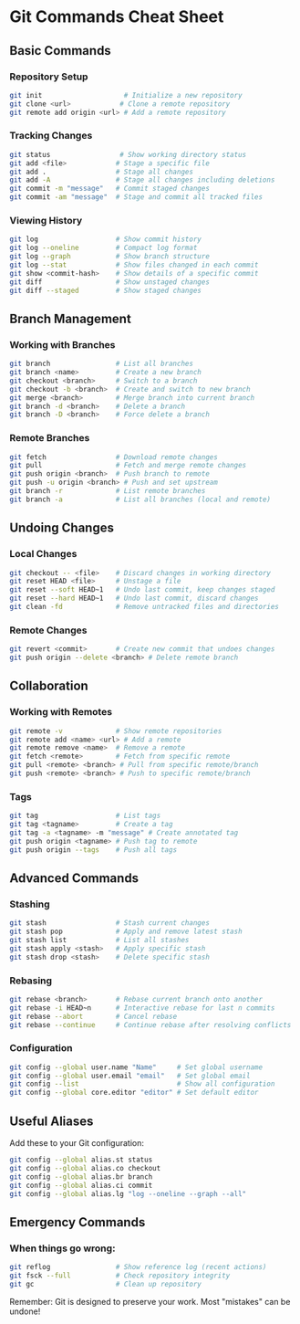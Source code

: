 # Git Commands Cheat Sheet

## Basic Commands

### Repository Setup
```bash
git init                    # Initialize a new repository
git clone <url>            # Clone a remote repository
git remote add origin <url> # Add a remote repository
```

### Tracking Changes
```bash
git status                 # Show working directory status
git add <file>            # Stage a specific file
git add .                 # Stage all changes
git add -A                # Stage all changes including deletions
git commit -m "message"   # Commit staged changes
git commit -am "message"  # Stage and commit all tracked files
```

### Viewing History
```bash
git log                   # Show commit history
git log --oneline         # Compact log format
git log --graph           # Show branch structure
git log --stat            # Show files changed in each commit
git show <commit-hash>    # Show details of a specific commit
git diff                  # Show unstaged changes
git diff --staged         # Show staged changes
```

## Branch Management

### Working with Branches
```bash
git branch                # List all branches
git branch <name>         # Create a new branch
git checkout <branch>     # Switch to a branch
git checkout -b <branch>  # Create and switch to new branch
git merge <branch>        # Merge branch into current branch
git branch -d <branch>    # Delete a branch
git branch -D <branch>    # Force delete a branch
```

### Remote Branches
```bash
git fetch                 # Download remote changes
git pull                  # Fetch and merge remote changes
git push origin <branch>  # Push branch to remote
git push -u origin <branch> # Push and set upstream
git branch -r             # List remote branches
git branch -a             # List all branches (local and remote)
```

## Undoing Changes

### Local Changes
```bash
git checkout -- <file>    # Discard changes in working directory
git reset HEAD <file>     # Unstage a file
git reset --soft HEAD~1   # Undo last commit, keep changes staged
git reset --hard HEAD~1   # Undo last commit, discard changes
git clean -fd             # Remove untracked files and directories
```

### Remote Changes
```bash
git revert <commit>       # Create new commit that undoes changes
git push origin --delete <branch> # Delete remote branch
```

## Collaboration

### Working with Remotes
```bash
git remote -v             # Show remote repositories
git remote add <name> <url> # Add a remote
git remote remove <name>  # Remove a remote
git fetch <remote>        # Fetch from specific remote
git pull <remote> <branch> # Pull from specific remote/branch
git push <remote> <branch> # Push to specific remote/branch
```

### Tags
```bash
git tag                   # List tags
git tag <tagname>         # Create a tag
git tag -a <tagname> -m "message" # Create annotated tag
git push origin <tagname> # Push tag to remote
git push origin --tags    # Push all tags
```

## Advanced Commands

### Stashing
```bash
git stash                 # Stash current changes
git stash pop             # Apply and remove latest stash
git stash list            # List all stashes
git stash apply <stash>   # Apply specific stash
git stash drop <stash>    # Delete specific stash
```

### Rebasing
```bash
git rebase <branch>       # Rebase current branch onto another
git rebase -i HEAD~n      # Interactive rebase for last n commits
git rebase --abort        # Cancel rebase
git rebase --continue     # Continue rebase after resolving conflicts
```

### Configuration
```bash
git config --global user.name "Name"     # Set global username
git config --global user.email "email"   # Set global email
git config --list                        # Show all configuration
git config --global core.editor "editor" # Set default editor
```

## Useful Aliases

Add these to your Git configuration:
```bash
git config --global alias.st status
git config --global alias.co checkout
git config --global alias.br branch
git config --global alias.ci commit
git config --global alias.lg "log --oneline --graph --all"
```

## Emergency Commands

### When things go wrong:
```bash
git reflog                # Show reference log (recent actions)
git fsck --full           # Check repository integrity
git gc                    # Clean up repository
```

Remember: Git is designed to preserve your work. Most "mistakes" can be undone!